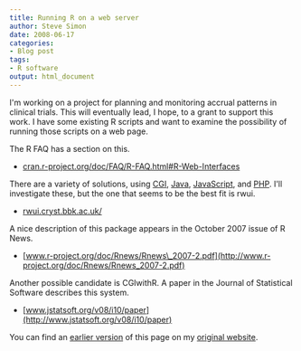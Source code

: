 ```yaml
---
title: Running R on a web server
author: Steve Simon
date: 2008-06-17
categories:
- Blog post
tags:
- R software
output: html_document
---
```

I\'m working on a project for planning and monitoring accrual patterns
in clinical trials. This will eventually lead, I hope, to a grant to
support this work. I have some existing R scripts and want to examine
the possibility of running those scripts on a web page.

The R FAQ has a section on this.

-   [cran.r-project.org/doc/FAQ/R-FAQ.html\#R-Web-Interfaces](http://cran.r-project.org/doc/FAQ/R-FAQ.html#R-Web-Interfaces)

There are a variety of solutions, using
[CGI](http://en.wikipedia.org/wiki/Common_Gateway_Interface),
[Java](http://en.wikipedia.org/wiki/Java_(programming_language)),
[JavaScript](http://en.wikipedia.org/wiki/JavaScript), and
[PHP](http://en.wikipedia.org/wiki/Php). I\'ll investigate these, but
the one that seems to be the best fit is rwui.

-   [rwui.cryst.bbk.ac.uk/](http://rwui.cryst.bbk.ac.uk/)

A nice description of this package appears in the October 2007 issue of
R News.

-   [www.r-project.org/doc/Rnews/Rnews\_2007-2.pdf](http://www.r-project.org/doc/Rnews/Rnews_2007-2.pdf)

Another possible candidate is CGIwithR. A paper in the Journal of
Statistical Software describes this system.

-   [www.jstatsoft.org/v08/i10/paper](http://www.jstatsoft.org/v08/i10/paper)

You can find an [earlier version][sim1] of this page on my [original website][sim2].

[sim1]: http://www.pmean.com/08/RWebServer.html
[sim2]: http://www.pmean.com/original_site.html
